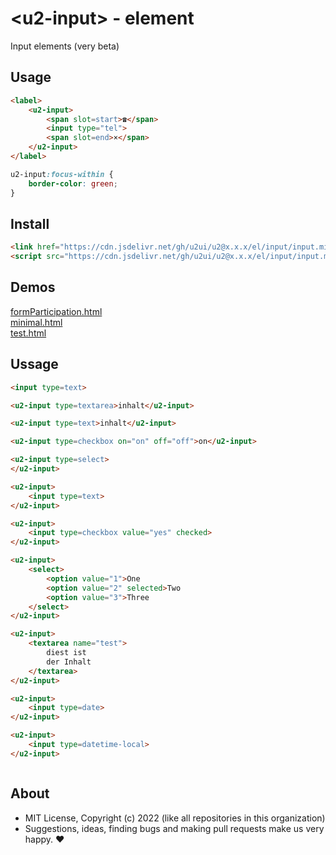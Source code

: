 # &lt;u2-input&gt; - element
Input elements (very beta)

## Usage

```html
<label>
    <u2-input>
        <span slot=start>☎</span>
        <input type="tel">
        <span slot=end>×</span>
    </u2-input>
</label>
```

```css
u2-input:focus-within {
    border-color: green;
}
```

## Install

```html
<link href="https://cdn.jsdelivr.net/gh/u2ui/u2@x.x.x/el/input/input.min.css" rel=stylesheet>
<script src="https://cdn.jsdelivr.net/gh/u2ui/u2@x.x.x/el/input/input.min.js" type=module async></script>
```

## Demos

[formParticipation.html](http://gcdn.li/u2ui/u2@main/el/input/tests/formParticipation.html)  
[minimal.html](http://gcdn.li/u2ui/u2@main/el/input/tests/minimal.html)  
[test.html](http://gcdn.li/u2ui/u2@main/el/input/tests/test.html)  

## Ussage

```html
<input type=text>

<u2-input type=textarea>inhalt</u2-input>

<u2-input type=text>inhalt</u2-input>

<u2-input type=checkbox on="on" off="off">on</u2-input>

<u2-input type=select>
</u2-input>

<u2-input>
    <input type=text>
</u2-input>

<u2-input>
    <input type=checkbox value="yes" checked>
</u2-input>

<u2-input>
    <select>
        <option value="1">One
        <option value="2" selected>Two
        <option value="3">Three
    </select>
</u2-input>

<u2-input>
    <textarea name="test">
        diest ist
        der Inhalt
    </textarea>
</u2-input>

<u2-input>
    <input type=date>
</u2-input>

<u2-input>
    <input type=datetime-local>
</u2-input>
```

```css

```

## About

- MIT License, Copyright (c) 2022 <u2> (like all repositories in this organization) <br>
- Suggestions, ideas, finding bugs and making pull requests make us very happy. ♥


